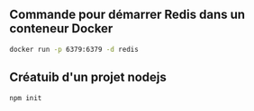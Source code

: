 ## Commande pour démarrer Redis dans un conteneur Docker

```bash
docker run -p 6379:6379 -d redis
```

## Créatuib d'un projet nodejs
```bash
npm init
```